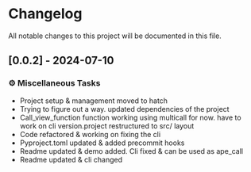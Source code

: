 # Changelog

All notable changes to this project will be documented in this file.

## \[0.0.2\] - 2024-07-10

### ⚙️ Miscellaneous Tasks

- Project setup & management moved to hatch
- Trying to figure out a way. updated dependencies of the project
- Call_view_function function working using multicall for now. have to work on cli version.project restructured to src/ layout
- Code refactored & working on fixing the cli
- Pyproject.toml updated & added precommit hooks
- Readme updated & demo added. Cli fixed & can be used as ape_call
- Readme updated & cli changed

<!-- generated by git-cliff -->
